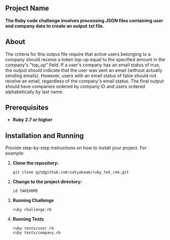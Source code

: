 Project Name
------------

**The Ruby code challenge involves processing JSON files containing user and company data to create an output.txt file.**


About
-----

The criteria for this output file require that active users belonging to a company should receive a token top-up equal to the specified amount in the company's "top_up" field. If a user's company has an email status of true, the output should indicate that the user was sent an email (without actually sending emails). However, users with an email status of false should not receive an email, regardless of the company's email status. The final output should have companies ordered by company ID and users ordered alphabetically by last name.


Prerequisites
-------------

- **Ruby 2.7 or higher**

Installation and Running
------------

Provide step-by-step instructions on how to install your project. For example:

1. **Clone the repository:**

    ```
    git clone git@github.com:satyakaam/ruby_tek_rek.git
    ```

2. **Change to the project directory:**

    ```
    cd TAKEHOME
    ```

3. **Running Challenge**

    ```
    ruby challenge.rb
    ```

4. **Running Tests**

    ```
    ruby tests/user.rb
    ruby tests/company.rb
    ```